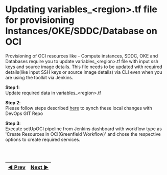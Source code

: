 # Updating variables_\<region\>.tf file for provisioning Instances/OKE/SDDC/Database on OCI

Provisioning of OCI resources like - Compute instances, SDDC, OKE and Databases require you to update variables_\<region\>.tf file with input ssh keys and source image details.
This file needs to be updated with required details(like input SSH keys or source image details) via CLI even when you are using the toolkit via Jenkins.

**Step 1**: 
<br> Update required data in variables_\<region\>.tf

**Step 2**: 
<br>Please follow steps described <a href = "/cd3_automation_toolkit/documentation/user_guide/cli_jenkins.md">here</a> to synch these local changes with DevOps GIT Repo

**Step 3**: 
<br> Execute setUpOCI pipeline from Jenkins dashboard with workflow type as 'Create Resources in OCI(Greenfield Workflow)' and chose the respective options to create required services.


<br><br>
<div align='center'>

| <a href="/cd3_automation_toolkit/documentation/user_guide/GreenField-Jenkins.md">:arrow_backward: Prev</a> | <a href="/cd3_automation_toolkit/documentation/user_guide/NonGreenField-Jenkins.md">Next :arrow_forward:</a> |
| :---- | -------: |
  
</div>
